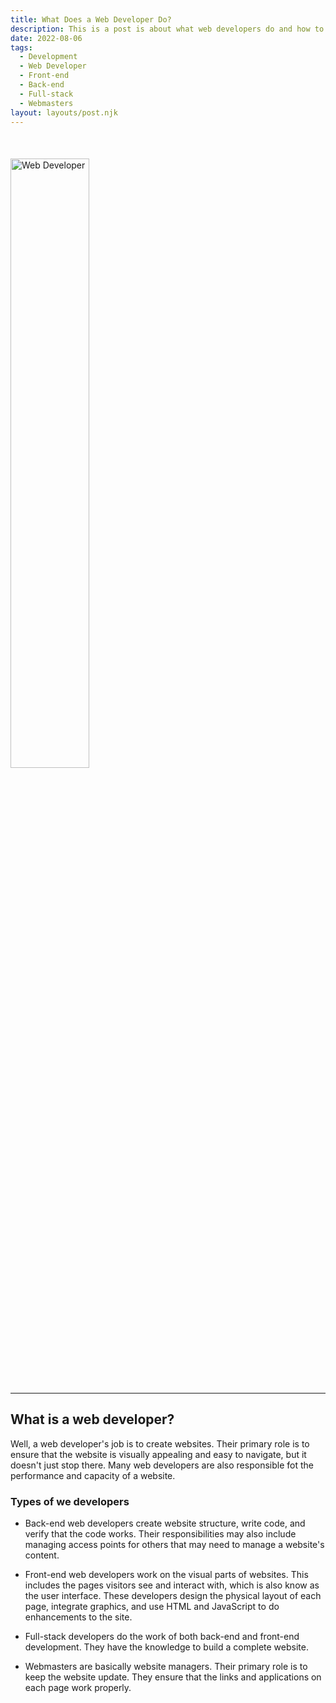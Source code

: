 ```yaml
---
title: What Does a Web Developer Do?
description: This is a post is about what web developers do and how to become one
date: 2022-08-06
tags:
  - Development
  - Web Developer
  - Front-end
  - Back-end
  - Full-stack
  - Webmasters
layout: layouts/post.njk
---
```


<img src="https://www.thebalancecareers.com/thmb/FDh8qXdM3B8zOvKiejYoz8zVrjY=/1500x1000/filters:fill(auto,1)/web-developer-job-description-salary-and-skills-2061841_final-edit-01-ac18fd4e99df46e990e4277a821faa0f.jpg" alt="Web Developer" style="display: grid; margin-top: 10%; margin-bottom: 5%; width: 50%">

---

## What is a web developer?

Well, a web developer's job is to create websites. Their primary role is to ensure that the website is visually appealing and easy to navigate, but it doesn't just stop there. Many web developers are also responsible fot the performance and capacity of a website.

### Types of we developers

- Back-end web developers create website structure, write code, and verify that the code works. Their responsibilities may also include managing access points for others that may need to manage a website's content.

- Front-end web developers work on the visual parts of websites. This includes the pages visitors see and interact with, which is also know as the user interface. These developers design the physical layout of each page, integrate graphics, and use HTML and JavaScript to do enhancements to the site.

- Full-stack developers do the work of both back-end and front-end development. They have the knowledge to build a complete website. 

- Webmasters are basically website managers. Their primary role is to keep the website update. They ensure that the links and applications on each page work properly.
